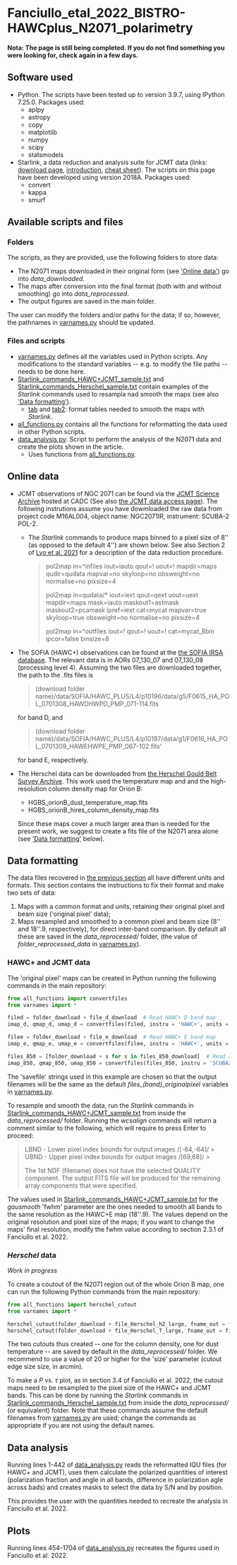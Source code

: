 # Fanciullo_etal_2022_BISTRO-HAWCplus_N2071_polarimetry

**Nota: The page is still being completed. If you do not find something you were looking for, check again in a few days.**

Software used
-------------

* Python. The scripts have been tested up to version 3.9.7, using IPython 7.25.0. Packages used:
  * aplpy
  * astropy
  * copy
  * matplotlib
  * numpy
  * scipy
  * statsmodels
* Starlink, a data reduction and analysis suite for JCMT data (links: [download page](http://starlink.eao.hawaii.edu/starlink), [introduction](https://www.eaobservatory.org/jcmt/observing/getting-started/#Starlink_analysis_and_reduction_software), [cheat sheet](https://www.eaobservatory.org//jcmt/wp-content/uploads/sites/2/2016/04/StarlinkBeginner.pdf)). The scripts on this page have been developed using version 2018A. Packages used:
  * convert
  * kappa
  * smurf


Available scripts and files
---------------------------

### Folders ###
The scripts, as they are provided, use the following folders to store data:
* The N2071 maps downloaded in their original form (see ['Online data'](#Online-data)) go into *data_downloaded*.
* The maps after conversion into the final format (both with and without smoothing) go into *data_reprocessed*.
* The output figures are saved in the main folder.

The user can modify the folders and/or paths for the data; if so, however, the pathnames in [varnames.py](varnames.py) should be updated.


### Files and scripts ###
* [varnames.py](varnames.py) defines all the variables used in Python scripts. Any modifications to the standard variables -- e.g. to modify the file paths -- needs to be done here.
* [Starlink_commands_HAWC+JCMT_sample.txt](Starlink_commands_HAWC+JCMT_sample.txt) and [Starlink_commands_Herschel_sample.txt](Starlink_commands_Herschel_sample.txt) contain examples of the *Starlink* commands used to resampla nad smooth the maps (see also ['Data formatting'](#Data-formatting)).
  * [tab](tab) and [tab2](tab2): format tables needed to smooth the maps with *Starlink*.
* [all_functions.py](all_functions.py) contains all the functions for reformatting the data used in other Python scripts.  
* [data_analysis.py](data_analysis.py): Script to perform the analysis of the N2071  data and create the plots shown in the article.
  * Uses functions from [all_functions.py](all_functions.py).


Online data
-----------

* JCMT observations of NGC 2071 can be found via the [JCMT Science Archive](https://www.cadc-ccda.hia-iha.nrc-cnrc.gc.ca/en/jcmt/) hosted at CADC (See also [the JCMT data access page](https://www.eaobservatory.org/jcmt/data-access/)). The following instrutions assume you have dowmloaded the raw data from project code M16AL004, object name: NGC2071IR, instrument: SCUBA-2 POL-2.
  * The *Starlink* commands to produce maps binned to a pixel size of 8'' (as opposed to the default 4'') are shown below. See also Section 2 of [Lyo et al. 2021](https://iopscience.iop.org/article/10.3847/1538-4357/ac0ce9) for a description of the data reduction procedure.
  
    > pol2map in=^infiles iout=iauto qout=! uout=! mapdir=maps qudir=qudata mapvar=no skyloop=no obsweight=no normalise=no pixsize=4
    >
    > pol2map in=qudata/\* iout=iext qout=qext uout=uext mapdir=maps mask=iauto maskout1=astmask maskout2=pcamask ipref=iext cat=mycat mapvar=true skyloop=true obsweight=no normalise=no pixsize=4
    >
    > pol2map in=^outfiles iout=! qout=! uout=! cat=mycat_8bin ipcor=false binsize=8
    
* The SOFIA (HAWC+) observations can be found at the [the SOFIA IRSA database](https://irsa.ipac.caltech.edu/applications/sofia/). The relevant data is in AORs 07_130_07 and 07_130_08 (processing level 4). Assuming the two files are downloaded together, the path to the .fits files is
  > (download folder name)/data/SOFIA/HAWC_PLUS/L4/p10196/data/g5/F0615_HA_POL_0701308_HAWDHWPD_PMP_071-114.fits
  
  for band D, and

  > (download folder name)/data/SOFIA/HAWC_PLUS/L4/p10197/data/g1/F0616_HA_POL_0701309_HAWEHWPE_PMP_067-102.fits'

  for band E, respectively. 
* The Herschel data can be downloaded from [the Herschel Gould Belt Survey Archive](http://gouldbelt-herschel.cea.fr/archives). This work used the temperature map and and the high-resolution column density map for Orion B:
   * HGBS_orionB_dust_temperature_map.fits
   * HGBS_orionB_hires_column_density_map.fits

   Since these maps cover a much larger area than is needed for the present work, we suggest to create a fits file of the N2071 area alone (see ['Data formatting'](#Data-formatting) below).


Data formatting
---------------

The data files recovered in [the previous section](#Online-data) all have different units and formats. This section contains the instructions to fix their format and make two sets of data:
1. Maps with a common format and units, retaining their original pixel and beam size ('original pixel' data);
2. Maps resampled and smoothed to a common pixel and beam size (8'' and 18''.9, respectively), for direct inter-band comparison.
By default all these are saved in the *data_reprocessed/* folder, (the value of *folder_reprocessed_data* in [varnames.py](varnames.py)).

### HAWC+ and JCMT data ###
The 'original pixel' maps can be created in Python running the following commands in the main repository:
~~~python
from all_functions import convertfiles
from varnames import *

filed = folder_download + file_d_download  # Read HAWC+ D band map
imap_d, qmap_d, umap_d = convertfiles(filed, instru = 'HAWC+', units = 'Jy/arcsec2', savefile = folder_reprocessed_data + 'N2071_HAWC+D')  # Convert and save

filee = folder_download + file_e_download  # Read HAWC+ E band map
imap_e, qmap_e, umap_e = convertfiles(filee, instru = 'HAWC+', units = 'Jy/arcsec2', savefile = folder_reprocessed_data + 'N2071_HAWC+E')

files_850 = [folder_download + s for s in files_850_download]  # Read JCMT 850 um map (3 separate files for I, Q and U)
imap_850, qmap_850, umap_850 = convertfiles(files_850, instru = 'SCUBA2', units = 'Jy/arcsec2', beam = 14.1, savefile = folder_reprocessed_data + 'N2071_JCMT-850-8as')
~~~
The 'savefile' strings used in this example are chosen so that the output filenames will be the same as the default *files_(band)_originalpixel* variables in [varnames.py](varnames.py).

To resample and smooth the data, run the *Starlink* commands in [Starlink_commands_HAWC+JCMT_sample.txt](Starlink_commands_HAWC+JCMT_sample.txt) from inside the *data_reprocessed/* folder. Running the *wcsalign* commands will return a comment similar to the following, which will require to press Enter to proceed:
  > LBND - Lower pixel index bounds for output images /[-64,-64]/ > 
  > UBND - Upper pixel index bounds for output images /[69,68]/ >
  >
  > The 1st NDF (filename) does not have the selected QUALITY component.
  > The output FITS file will be produced for the remaining array components that were specified.

The values used in [Starlink_commands_HAWC+JCMT_sample.txt](Starlink_commands_HAWC+JCMT_sample.txt) for the *gausmooth* 'fwhm' parameter are the ones needed to smooth all bands to the same resolution as the HAWC+E map (18''.9). The values depend on the original resolution and pixel size of the maps; if you want to change the maps' final resolution, modify the fwhm value according to section 2.3.1 of Fanciullo et al. 2022.


### *Herschel* data ###
*Work in progress*

To create a coutout of the N2071 region out of the whole Orion B map, one can run the following Python commands from the main repository:
~~~python
from all_functions import herschel_cutout
from varnames import *

herschel_cutout(folder_download + file_Herschel_h2_large, fname_out = file_Herschel_h2_cutout, size = 20.)
herschel_cutout(folder_download + file_Herschel_T_large, fname_out = file_Herschel_T_cutout, size = 20.)
~~~

The two cutouts thus created -- one for the column density, one for dust temperature -- are saved by default in the *data_reprocessed/* folder. We recommend to use a value of 20 or higher for the 'size' parameter (cutout edge size size, in arcmin). 

To make a *P* vs. $\tau$ plot, as in section 3.4 of Fanciullo et al. 2022, the cutout maps need to be resampled to the pixel size of the HAWC+ and JCMT bands. This can be done by running the *Starlink* commands in [Starlink_commands_Herschel_sample.txt](Starlink_commands_Herschel_sample.txt) from inside the *data_reprocessed/* (or equivalent) folder. Note that these commands assume the default filenames from [varnames.py](varnames.py) are used; change the commands as appropriate if you are not using the default names.


Data analysis
-------------

Running lines 1-442 of [data_analysis.py](data_analysis.py) reads the reformatted IQU files (for HAWC+ and JCMT), uses them calculate the polarized quantities of interest (polarization fraction and angle in all bands, difference in polarization agle across bads) and creates masks to select the data by S/N and by position.

This provides the user with the quantities needed to recreate the analysis in Fanciullo et al. 2022.


Plots
-----

Running lines 454-1704 of [data_analysis.py](data_analysis.py) recreates the figures used in Fanciullo et al. 2022.



